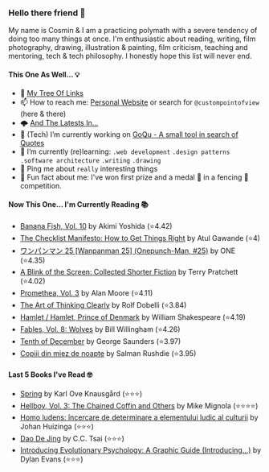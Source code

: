 ### Hello there friend 👋

My name is Cosmin & I am a practicing polymath with a severe tendency of doing too many things at once.
I'm enthusiastic about reading, writing, film photography, drawing, illustration & painting, film criticism, teaching and mentoring, tech & tech philosophy.
I honestly hope this list will never end. 

#### This One As Well... 💡
- 🌲 [My Tree Of Links](https://linktr.ee/custompointofview)
- 📫 How to reach me: [Personal Website](https://custompointofview.com/) or search for `@custompointofview` (here & there)
- 🌩️ [And The Latests In...](https://custompointofview.com/latests)
- 🔭 (Tech) I’m currently working on [GoQu - A small tool in search of Quotes](https://github.com/custompointofview/goqu)
- 🌱 I’m currently (re)learning: `.web development` `.design patterns` `.software architecture` `.writing` `.drawing` 
- 💬 Ping me about `really` interesting things
- 🐡 Fun fact about me: I've won first prize and a medal 🥇 in a fencing 🤺 competition.

#### Now This One... I'm Currently Reading 📚
<!-- GOODREADS-LIST:START -->
- [Banana Fish, Vol. 10](https://www.goodreads.com/review/show/4602429210?utm_medium=api&utm_source=rss) by Akimi Yoshida (⭐️4.42)
- [The Checklist Manifesto: How to Get Things Right](https://www.goodreads.com/review/show/4452663897?utm_medium=api&utm_source=rss) by Atul Gawande (⭐️4)
- [ワンパンマン 25 [Wanpanman 25] (Onepunch-Man, #25)](https://www.goodreads.com/review/show/4416181319?utm_medium=api&utm_source=rss) by ONE (⭐️4.35)
- [A Blink of the Screen: Collected Shorter Fiction](https://www.goodreads.com/review/show/3570112383?utm_medium=api&utm_source=rss) by Terry Pratchett (⭐️4.02)
- [Promethea, Vol. 3](https://www.goodreads.com/review/show/3403029181?utm_medium=api&utm_source=rss) by Alan Moore (⭐️4.11)
- [The Art of Thinking Clearly](https://www.goodreads.com/review/show/3398126985?utm_medium=api&utm_source=rss) by Rolf Dobelli (⭐️3.84)
- [Hamlet / Hamlet, Prince of Denmark](https://www.goodreads.com/review/show/3395531630?utm_medium=api&utm_source=rss) by William Shakespeare (⭐️4.19)
- [Fables, Vol. 8: Wolves](https://www.goodreads.com/review/show/3084491891?utm_medium=api&utm_source=rss) by Bill Willingham (⭐️4.26)
- [Tenth of December](https://www.goodreads.com/review/show/3349948960?utm_medium=api&utm_source=rss) by George Saunders (⭐️3.97)
- [Copiii din miez de noapte](https://www.goodreads.com/review/show/2605011709?utm_medium=api&utm_source=rss) by Salman Rushdie (⭐️3.95)
<!-- GOODREADS-LIST:END -->

#### Last 5 Books I've Read 🤓
<!-- GOODREADS-READ-LIST:START -->
- [Spring](https://www.goodreads.com/review/show/3879255339?utm_medium=api&utm_source=rss) by Karl Ove Knausgård (⭐⭐⭐)
- [Hellboy, Vol. 3: The Chained Coffin and Others](https://www.goodreads.com/review/show/4560927579?utm_medium=api&utm_source=rss) by Mike Mignola (⭐⭐⭐⭐)
- [Homo ludens: încercare de determinare a elementului ludic al culturii](https://www.goodreads.com/review/show/4386586339?utm_medium=api&utm_source=rss) by Johan Huizinga (⭐⭐⭐)
- [Dao De Jing](https://www.goodreads.com/review/show/4839393226?utm_medium=api&utm_source=rss) by C.C. Tsai (⭐⭐⭐)
- [Introducing Evolutionary Psychology: A Graphic Guide (Introducing...)](https://www.goodreads.com/review/show/4824479124?utm_medium=api&utm_source=rss) by Dylan Evans (⭐⭐⭐)
<!-- GOODREADS-READ-LIST:END -->

<!-- #### Some Stats 👷 -->
<!--START_SECTION:waka-->
<!--END_SECTION:waka--> 

